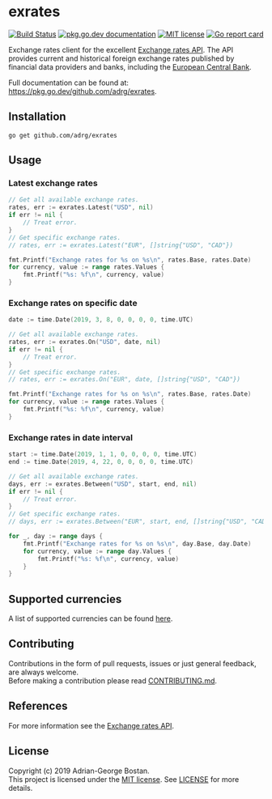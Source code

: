 exrates
=======

[![Build Status](https://github.com/adrg/exrates/workflows/CI/badge.svg)](https://github.com/adrg/exrates/actions?query=workflow%3ACI)
[![pkg.go.dev documentation](https://pkg.go.dev/badge/github.com/adrg/exrates)](https://pkg.go.dev/github.com/adrg/exrates)
[![MIT license](http://img.shields.io/badge/license-MIT-red.svg?style=flat-square)](http://opensource.org/licenses/MIT)
[![Go report card](https://goreportcard.com/badge/github.com/adrg/exrates)](https://goreportcard.com/report/github.com/adrg/exrates)

Exchange rates client for the excellent [Exchange rates API](https://exchangerate.host).
The API provides current and historical foreign exchange rates published by
financial data providers and banks, including the [European Central Bank](https://www.ecb.europa.eu/stats/policy_and_exchange_rates/euro_reference_exchange_rates/html/index.en.html).

Full documentation can be found at: https://pkg.go.dev/github.com/adrg/exrates.

## Installation
```
go get github.com/adrg/exrates
```

## Usage

### Latest exchange rates

```go
// Get all available exchange rates.
rates, err := exrates.Latest("USD", nil)
if err != nil {
    // Treat error.
}
// Get specific exchange rates.
// rates, err := exrates.Latest("EUR", []string{"USD", "CAD"})

fmt.Printf("Exchange rates for %s on %s\n", rates.Base, rates.Date)
for currency, value := range rates.Values {
    fmt.Printf("%s: %f\n", currency, value)
}
```

### Exchange rates on specific date

```go
date := time.Date(2019, 3, 8, 0, 0, 0, 0, time.UTC)

// Get all available exchange rates.
rates, err := exrates.On("USD", date, nil)
if err != nil {
    // Treat error.
}
// Get specific exchange rates.
// rates, err := exrates.On("EUR", date, []string{"USD", "CAD"})

fmt.Printf("Exchange rates for %s on %s\n", rates.Base, rates.Date)
for currency, value := range rates.Values {
    fmt.Printf("%s: %f\n", currency, value)
}
```

### Exchange rates in date interval

```go
start := time.Date(2019, 1, 1, 0, 0, 0, 0, time.UTC)
end := time.Date(2019, 4, 22, 0, 0, 0, 0, time.UTC)

// Get all available exchange rates.
days, err := exrates.Between("USD", start, end, nil)
if err != nil {
    // Treat error.
}
// Get specific exchange rates.
// days, err := exrates.Between("EUR", start, end, []string{"USD", "CAD"})

for _, day := range days {
    fmt.Printf("Exchange rates for %s on %s\n", day.Base, day.Date)
    for currency, value := range day.Values {
        fmt.Printf("%s: %f\n", currency, value)
    }
}
```

## Supported currencies

A list of supported currencies can be found [here](https://api.exchangerate.host/symbols?format=csv).

## Contributing

Contributions in the form of pull requests, issues or just general feedback,
are always welcome.  
Before making a contribution please read [CONTRIBUTING.md](https://github.com/adrg/exrates/blob/master/CONTRIBUTING.md).

## References
For more information see the [Exchange rates API](https://exchangerate.host).

## License
Copyright (c) 2019 Adrian-George Bostan.  
This project is licensed under the [MIT license](http://opensource.org/licenses/MIT).
See [LICENSE](https://github.com/adrg/exrates/blob/master/LICENSE) for more details.
